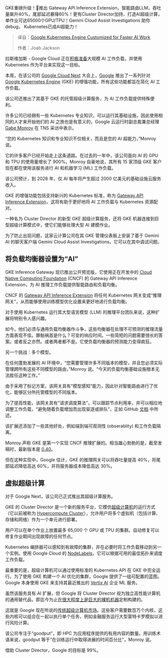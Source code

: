 <!--
title: 针对更快AI工作负载定制的Google Kubernetes Engine
cover: https://cdn.thenewstack.io/media/2025/04/5f20cb6b-google-next-25.png
summary: GKE重磅升级！🚀推出 Gateway API Inference Extension，智能路由LLM，吞吐量飙升40%，尾部延迟暴降60%！更有Cluster Director加持，打造AI超级计算，单作业可达65000个GPU/TPU！Gemini Cloud Assist Investigations 助你debug， Kubernetes已成AI超能力！
-->

GKE重磅升级！🚀推出 Gateway API Inference Extension，智能路由LLM，吞吐量飙升40%，尾部延迟暴降60%！更有Cluster Director加持，打造AI超级计算，单作业可达65000个GPU/TPU！Gemini Cloud Assist Investigations 助你debug， Kubernetes已成AI超能力！

> 译自：[Google Kubernetes Engine Customized for Faster AI Work](https://thenewstack.io/google-kubernetes-engine-customized-for-faster-ai-work/)
> 
> 作者：Joab Jackson

拉斯维加斯 - Google Cloud 正在[积极准备](https://thenewstack.io/kubecon-europe-how-google-will-evolve-kubernetes-in-ai-era/)大规模 AI 工作负载，并使用 Kubernetes 作为平台来实现这一目标。

本周，在该公司的 [Google Cloud Next](https://cloud.withgoogle.com/next/25) 大会上，[Google](https://cloud.google.com/?utm_content=inline+mention) 推出了一系列针对 [Google Kubernetes Engine](https://cloud.google.com/kubernetes-engine) (GKE) 的增强功能，所有这些功能都旨在简化 AI 工作负载。

该公司还推出了其基于 GKE 的托管超级计算服务，为 AI 工作负载提供特殊便利。

许多公司已经拥有一些 Kubernetes 专业知识，可以运行其基础设施，因此使用相同的人才来开始他们的 AI 之旅也是有意义的，Google 云运行时副总裁兼总经理 [Gabe Monroy](https://www.linkedin.com/in/gabemonroy/) 在 TNS 采访中表示。

“您的 Kubernetes 知识和专业知识不仅相关，而且是您的 AI 超能力，”Monroy 说。

它的许多客户已经开始走上这条道路。在过去的一年中，该公司面向 AI 的 GPU 和 TPU 的使用量增长了 900%。Monroy 自豪地说，其所有 15 家顶级 GKE 客户现在都在使用该服务进行 AI 和机器学习 (ML) 工作负载。

该公司预计，到 2028 年，仅 AI 每年将产生超过 2000 亿美元的基础设施云服务收入。

GKE 的增强功能包括支持新兴的 Kubernetes 标准，称为 [Gateway API Inference Extension](https://thenewstack.io/kubecon-europe-kgateway-aims-to-be-the-kubernetes-onramp/)，这将有助于更好地将 AI 工作负载与 Kubernetes 资源配对。

一种名为 Cluster Director 的新型 GKE 超级计算服务，还将 GKE 机器连接到巨型超级计算模式中，使它们能够处理大型 AI 建模作业。

为了防止出现问题，这家云计算公司在其 GKE 管理仪表板上安装了基于 Gemini AI 的聊天客户端 Gemini Cloud Assist Investigations，它可以在其中调试问题。

## 将负载均衡器设置为“AI”

GKE Inference Gateway 现已推出公开预览版，它使用正在开发中的 [Cloud Native Computing Foundation](https://cncf.io/?utm_content=inline+mention) (CNCF) 的 Gateway API Inference Extension，为 AI 推理工作负载提供智能路由和负载均衡。

CNCF 的 [Gateway API Inference Extension](https://gateway-api-inference-extension.sigs.k8s.io/faq/) 将任何 Kubernetes 网关变成“推理网关”，从而能够使用训练模型优化设置来更好地进行负载均衡。

对于使用 Kubernetes 运行其大型语言模型 (LLM) 的推理平台团队来说，这种扩展将特别令人感兴趣。

如今，他们必须与通用负载均衡器作斗争，这些均衡器在处理不可预测的推理流量方面表现不佳。罪魁祸首是什么？可变的响应时间。一些简短的问题需要很长的答案。或者反之亦然。或者两者都不是。它使负载均衡器的预测能力变得疯狂。

另一个挑战：多个模型。

在任何蓬勃发展的 AI 环境中，“您需要管理许多不同版本的模型，并且您必须实际管理跨所有这些不同模型的路由，”Monroy 说。“今天的负载均衡基础设施根本无法胜任这种工作。”

由于采用了标记方案，该网关具有“模型感知”能力，因此针对智能路由进行了优化，能够区分所托管模型的不同版本。

为了提高性能，该网关具有“请求调度算法”，可以跟踪节点利用率，并可以相应地调整工作负载，“避免随着负载增加而出现驱逐或排队”，正如 GitHub [文档](https://github.com/kubernetes-sigs/gateway-api-inference-extension) 中所述。

该扩展还添加了一些其他好处，例如端到端可观测性 (obserablity) 和工作负载隔离。

Monroy 声称 GKE 是第一个实现 CNCF 推理扩展的。相当雄心勃勃的是，截至发稿时，最新版本是 [0.40](https://github.com/kubernetes-sigs/gateway-api-inference-extension/releases/tag/v0.3.0)。

但在这种实现中，Google 估计，GKE 的推理网关可以将吞吐量提高 40%，将尾部延迟降低高达 60%，并将服务器成本降低高达 30%。

## 虚拟超级计算

对于 Google Next，该公司已正式推出其超级计算服务。

GKE 的 Cluster Director 是一个新的服务平台，它模仿[超级计算机](https://thenewstack.io/xs-colossus-supercomputer-changes-the-sc500-performance-game/)的运行方式（它以前被称为 [Hypercompute Cluster](https://cloud.google.com/ai-hypercomputer/docs/hypercompute-cluster)），允许用户将多个虚拟机（包括计算、存储和网络）作为一个单元进行部署。

用户可以在单个作业上放置最多 65,000 个 GPU 或 TPU 的集群。自动修复可以修复作业期间出现故障的任何节点。

Kubernetes 编排器可以感知到有故障的集群，并在必要时将工作负载移动到另一个实例。使用 Google Cloud 的 [NodeLabels](https://cloud.google.com/kubernetes-engine/docs/reference/rest/v1/NodeLabels)，它可以根据可用的最佳拓扑来调度工作负载。

最重要的是，超级计算机可以通过使用标准的 Kubernetes API 在 GKE 中完全运行。为了使用 GKE 构建一个 AI 优化的集群，Google 提供了一组可配置的蓝图。Google 本身使用 GKE 来支持其最近推出的 [Vertix AI](https://cloud.google.com/vertex-ai) 企业 ML 服务。

虽然该服务具有 AI 扩展，但 Google 将 Cluster Director 视为独立高性能计算机的通用替代品，即迄今为止[在很大程度上是](https://thenewstack.io/sc500-microsoft-now-has-the-third-fastest-computer-in-the-world/)[巨大的裸机机器](https://thenewstack.io/top500-chinas-supercomputing-silence-aggravates-tech-cold-war-with-u-s/)定制构建的。

这就是 Google 现在所说的[传统超级计算机市场](https://top500.org/)。这些客户需要数百万个内核，这些内核可以组合在一起以执行单个任务，例如金融服务运行大型蒙特卡罗模拟以进行风险计算。

该公司专注于“goodput”，即 HPC 为应用程序提供的有用内容的数量。用训练术语来说，goodput 等于“在训练运行中取得进展的时间百分比”，Monroy 说。

借助 Cluster Director，Google 的目标是 99%。
